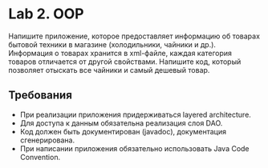 # Lab 2. OOP

Напишите приложение, которое предоставляет информацию об товарах бытовой техники в магазине (холодильники, чайники и др.). 
Информация о товарах хранится в xml-файле, каждая категория товаров отличается от другой свойствами. Напишите код, 
который позволяет отыскать все чайники и самый дешевый товар.

## Требования
- При реализации приложения придерживаться layered architecture.
- Для доступа к данным обязательна реализация слоя DAO.
- Код должен быть документирован (javadoc), документация сгенерирована.
- При написании приложения обязательно использовать Java Code Convention.
